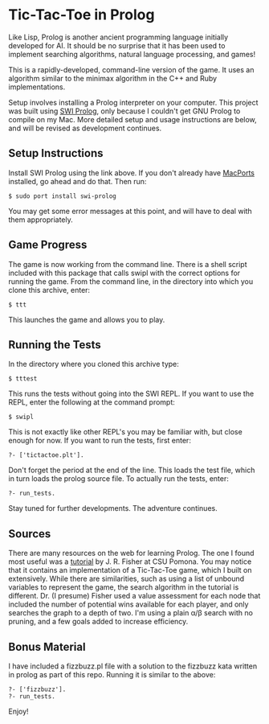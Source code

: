 # Tic-Tac-Toe in Prolog

Like Lisp, Prolog is another ancient programming language initially developed for AI. It should be no surprise that it has been used to implement searching algorithms, natural language processing, and games!

This is a rapidly-developed, command-line version of the game. It uses an algorithm similar to the minimax algorithm in the C++ and Ruby implementations. 

Setup involves installing a Prolog interpreter on your computer. This project was built using [SWI Prolog](http://www.swi-prolog.org/), only because I couldn't get GNU Prolog to compile on my Mac. More detailed setup and usage instructions are below, and will be revised as development continues.

## Setup Instructions

Install SWI Prolog using the link above. If you don't already have [MacPorts](http://www.macports.org/index.php) installed, go ahead and do that. Then run:

    $ sudo port install swi-prolog

You may get some error messages at this point, and will have to deal with them appropriately. 

## Game Progress

The game is now working from the command line. There is a shell script included with this package that calls swipl with the correct options for running the game. From the command line, in the directory into which you clone this archive, enter:

    $ ttt

This launches the game and allows you to play.

## Running the Tests

In the directory where you cloned this archive type:

    $ tttest

This runs the tests without going into the SWI REPL. If you want to use the REPL,
enter the following at the command prompt:

    $ swipl
    
This is not exactly like other REPL's you may be familiar with, but close enough for now. If you want to run the tests, first enter:

    ?- ['tictactoe.plt'].

Don't forget the period at the end of the line. This loads the test file, which in turn loads the prolog source file. To actually run the tests, enter:

    ?- run_tests.

Stay tuned for further developments. The adventure continues.

## Sources

There are many resources on the web for learning Prolog. The one I found most useful was a [tutorial](http://www.csupomona.edu/~jrfisher/www/prolog_tutorial/pt_framer.html) by J. R. Fisher at CSU Pomona. You may notice that it contains an implementation of a Tic-Tac-Toe game, which I built on extensively. While there are similarities, such as using a list of unbound variables to represent the game, the search algorithm in the tutorial is different. Dr. (I presume) Fisher used a value assessment for each node that included the number of potential wins available for each player, and only searches the graph to a depth of two. I'm using a plain α/β search with no pruning, and a few goals added to increase efficiency.

## Bonus Material

I have included a fizzbuzz.pl file with a solution to the fizzbuzz kata written in prolog as part of this repo. Running it is similar to the above:

    ?- ['fizzbuzz'].
    ?- run_tests.

Enjoy!
